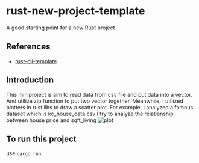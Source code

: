 # rust-new-project-template
A good starting point for a new Rust project

## References

* [rust-cli-template](https://github.com/kbknapp/rust-cli-template)

## Introduction

This miniproject is aim to read data from csv file and put data into a vector. And utilize zip function to put two vector together. 
Meanwhile, I utilized plotters in rust libs to draw a scatter plot.
For example, I analyzed a famous dataset which is kc_house_data.csv
I try to analyze the relationship between house price and sqft_living
![plot](https://user-images.githubusercontent.com/122952572/221994925-7c8f3b48-de7f-4e97-9d12-76f7a4f49470.png)

## To run this project
use `cargo run`
